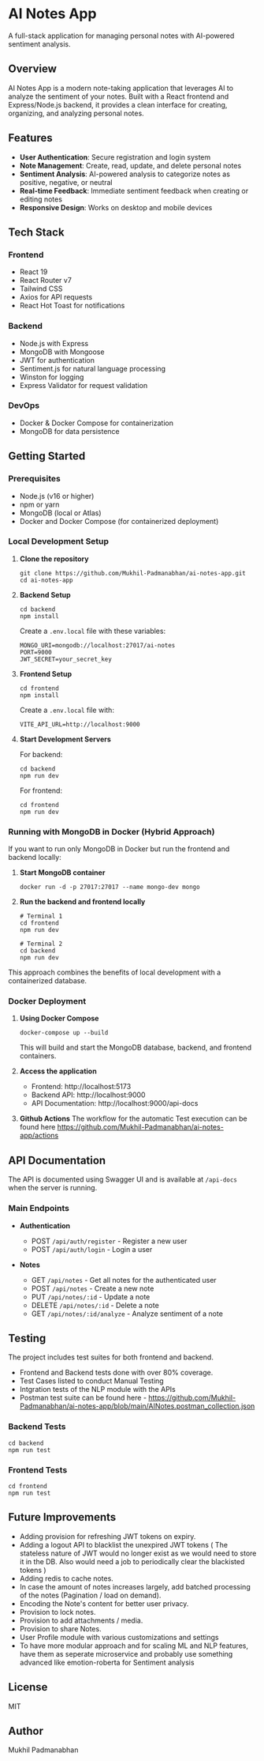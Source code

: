 # AI Notes App

A full-stack application for managing personal notes with AI-powered sentiment analysis.

## Overview

AI Notes App is a modern note-taking application that leverages AI to analyze the sentiment of your notes. Built with a React frontend and Express/Node.js backend, it provides a clean interface for creating, organizing, and analyzing personal notes.

## Features

- **User Authentication**: Secure registration and login system
- **Note Management**: Create, read, update, and delete personal notes
- **Sentiment Analysis**: AI-powered analysis to categorize notes as positive, negative, or neutral
- **Real-time Feedback**: Immediate sentiment feedback when creating or editing notes
- **Responsive Design**: Works on desktop and mobile devices

## Tech Stack

### Frontend
- React 19
- React Router v7
- Tailwind CSS
- Axios for API requests
- React Hot Toast for notifications

### Backend
- Node.js with Express
- MongoDB with Mongoose
- JWT for authentication
- Sentiment.js for natural language processing
- Winston for logging
- Express Validator for request validation

### DevOps
- Docker & Docker Compose for containerization
- MongoDB for data persistence

## Getting Started

### Prerequisites
- Node.js (v16 or higher)
- npm or yarn
- MongoDB (local or Atlas)
- Docker and Docker Compose (for containerized deployment)

### Local Development Setup

1. **Clone the repository**
   ```
   git clone https://github.com/Mukhil-Padmanabhan/ai-notes-app.git
   cd ai-notes-app
   ```

2. **Backend Setup**
   ```
   cd backend
   npm install
   ```
   
   Create a `.env.local` file with these variables:
   ```
   MONGO_URI=mongodb://localhost:27017/ai-notes
   PORT=9000
   JWT_SECRET=your_secret_key
   ```

3. **Frontend Setup**
   ```
   cd frontend
   npm install
   ```
   
   Create a `.env.local` file with:
   ```
   VITE_API_URL=http://localhost:9000
   ```

4. **Start Development Servers**
   
   For backend:
   ```
   cd backend
   npm run dev
   ```
   
   For frontend:
   ```
   cd frontend
   npm run dev
   ```

### Running with MongoDB in Docker (Hybrid Approach)

If you want to run only MongoDB in Docker but run the frontend and backend locally:

1. **Start MongoDB container**
   ```
   docker run -d -p 27017:27017 --name mongo-dev mongo
   ```

2. **Run the backend and frontend locally**
   ```
   # Terminal 1
   cd frontend
   npm run dev
   
   # Terminal 2
   cd backend
   npm run dev
   ```

This approach combines the benefits of local development with a containerized database.

### Docker Deployment

1. **Using Docker Compose**
   ```
   docker-compose up --build
   ```
   
   This will build and start the MongoDB database, backend, and frontend containers.

2. **Access the application**
   - Frontend: http://localhost:5173
   - Backend API: http://localhost:9000
   - API Documentation: http://localhost:9000/api-docs
2. **Github Actions**
   The workflow for the automatic Test execution can be found here https://github.com/Mukhil-Padmanabhan/ai-notes-app/actions
## API Documentation

The API is documented using Swagger UI and is available at `/api-docs` when the server is running.

### Main Endpoints

- **Authentication**
  - POST `/api/auth/register` - Register a new user
  - POST `/api/auth/login` - Login a user

- **Notes**
  - GET `/api/notes` - Get all notes for the authenticated user
  - POST `/api/notes` - Create a new note
  - PUT `/api/notes/:id` - Update a note
  - DELETE `/api/notes/:id` - Delete a note
  - GET `/api/notes/:id/analyze` - Analyze sentiment of a note

## Testing

The project includes test suites for both frontend and backend.
- Frontend and Backend tests done with over 80% coverage.
- Test Cases listed to conduct Manual Testing
- Intgration tests of the NLP module with the APIs
- Postman test suite can be found here - https://github.com/Mukhil-Padmanabhan/ai-notes-app/blob/main/AINotes.postman_collection.json 

### Backend Tests
```
cd backend
npm run test
```

### Frontend Tests
```
cd frontend
npm run test
```

## Future Improvements
- Adding provision for refreshing JWT tokens on expiry.
- Adding a logout API to blacklist the unexpired JWT tokens ( The stateless nature of JWT would no longer exist as we would need to store it in the DB. Also would need a job to periodically clear the blackisted tokens )
- Adding redis to cache notes.
- In case the amount of notes increases largely, add batched processing of the notes (Pagination / load on demand).
- Encoding the Note's content for better user privacy.
- Provision to lock notes.
- Provision to add attachments / media.
- Provision to share Notes.
- User Profile module with various customizations and settings
- To have more modular approach and for scaling ML and NLP features, have them as seperate microservice and probably use something advanced like emotion-roberta for Sentiment analysis


## License

MIT

## Author
Mukhil Padmanabhan

